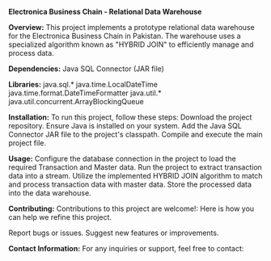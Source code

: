 **Electronica Business Chain - Relational Data Warehouse**

**Overview:**
This project implements a prototype relational data warehouse for the Electronica Business Chain in Pakistan. 
The warehouse uses a specialized algorithm known as "HYBRID JOIN" to efficiently manage and process data.

**Dependencies:**
Java SQL Connector (JAR file)

**Libraries:**
java.sql.*
java.time.LocalDateTime
java.time.format.DateTimeFormatter
java.util.*
java.util.concurrent.ArrayBlockingQueue

**Installation:**
To run this project, follow these steps:
Download the project repository.
Ensure Java is installed on your system.
Add the Java SQL Connector JAR file to the project's classpath.
Compile and execute the main project file.

**Usage:**
Configure the database connection in the project to load the required Transaction and Master data.
Run the project to extract transaction data into a stream.
Utilize the implemented HYBRID JOIN algorithm to match and process transaction data with master data.
Store the processed data into the data warehouse.

**Contributing:**
Contributions to this project are welcome!:
Here is how you can help we refine this project.

Report bugs or issues.
Suggest new features or improvements.

**Contact Information:**
For any inquiries or support, feel free to contact:



